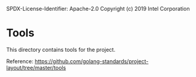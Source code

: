 SPDX-License-Identifier: Apache-2.0
Copyright (c) 2019 Intel Corporation

# Tools
This directory contains tools for the project.

Reference: https://github.com/golang-standards/project-layout/tree/master/tools
